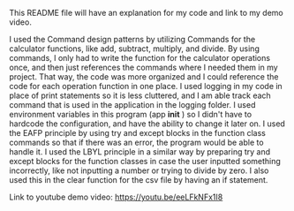 This README file will have an explanation for my code and link to my demo video.

I used the Command design patterns by utilizing Commands for the calculator functions, like add, subtract, multiply, and divide. By using commands, I only had to write the function for the calculator operations once, and then just references the commands where I needed them in my project. That way, the code was more organized and I could reference the code for each operation function in one place. 
I used logging in my code in place of print statements so it is less cluttered, and I am able track each command that is used in the application in the logging folder.
I used environment variables in this program (app __init__ ) so I didn't have to hardcode the configuration, and have the ability to change it later on. 
I used the EAFP principle by using try and except blocks in the function class commands so that if there was an error, the program would be able to handle it. I used the LBYL principle in a similar way by preparing try and except blocks for the function classes in case the user inputted something incorrectly, like not inputting a number or trying to divide by zero. I also used this in the clear function for the csv file by having an if statement. 


Link to youtube demo video: https://youtu.be/eeLFkNFx1I8